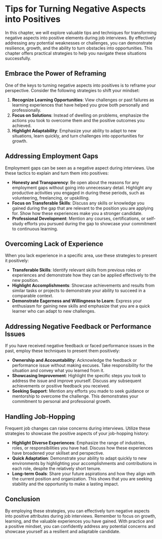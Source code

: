 Tips for Turning Negative Aspects into Positives
=========================================================

In this chapter, we will explore valuable tips and techniques for transforming negative aspects into positive elements during job interviews. By effectively addressing any potential weaknesses or challenges, you can demonstrate resilience, growth, and the ability to turn obstacles into opportunities. This chapter offers practical strategies to help you navigate these situations successfully.

Embrace the Power of Reframing
------------------------------

One of the keys to turning negative aspects into positives is to reframe your perspective. Consider the following strategies to shift your mindset:

1. **Recognize Learning Opportunities**: View challenges or past failures as learning experiences that have helped you grow both personally and professionally.
2. **Focus on Solutions**: Instead of dwelling on problems, emphasize the actions you took to overcome them and the positive outcomes you achieved.
3. **Highlight Adaptability**: Emphasize your ability to adapt to new situations, learn quickly, and turn challenges into opportunities for growth.

Addressing Employment Gaps
--------------------------

Employment gaps can be seen as a negative aspect during interviews. Use these tactics to explain and turn them into positives:

* **Honesty and Transparency**: Be open about the reasons for any employment gaps without going into unnecessary detail. Highlight any productive activities you engaged in during these periods, such as volunteering, freelancing, or upskilling.
* **Focus on Transferable Skills**: Discuss any skills or knowledge you gained during the gap that are relevant to the position you are applying for. Show how these experiences make you a stronger candidate.
* **Professional Development**: Mention any courses, certifications, or self-study efforts you pursued during the gap to showcase your commitment to continuous learning.

Overcoming Lack of Experience
-----------------------------

When you lack experience in a specific area, use these strategies to present it positively:

* **Transferable Skills**: Identify relevant skills from previous roles or experiences and demonstrate how they can be applied effectively to the new position.
* **Highlight Accomplishments**: Showcase achievements and results from similar tasks or projects to demonstrate your ability to succeed in a comparable context.
* **Demonstrate Eagerness and Willingness to Learn**: Express your enthusiasm for gaining new skills and emphasize that you are a quick learner who can adapt to new challenges.

Addressing Negative Feedback or Performance Issues
--------------------------------------------------

If you have received negative feedback or faced performance issues in the past, employ these techniques to present them positively:

* **Ownership and Accountability**: Acknowledge the feedback or performance issue without making excuses. Take responsibility for the situation and convey what you learned from it.
* **Showcasing Improvement**: Highlight the specific steps you took to address the issue and improve yourself. Discuss any subsequent achievements or positive feedback you received.
* **Seeking Support**: Mention any efforts you made to seek guidance or mentorship to overcome the challenge. This demonstrates your commitment to personal and professional growth.

Handling Job-Hopping
--------------------

Frequent job changes can raise concerns during interviews. Utilize these strategies to showcase the positive aspects of your job-hopping history:

* **Highlight Diverse Experiences**: Emphasize the range of industries, roles, or responsibilities you have had. Discuss how these experiences have broadened your skillset and perspective.
* **Quick Adaptation**: Demonstrate your ability to adapt quickly to new environments by highlighting your accomplishments and contributions in each role, despite the relatively short tenure.
* **Long-term Goals**: Share your future aspirations and how they align with the current position and organization. This shows that you are seeking stability and the opportunity to make a lasting impact.

Conclusion
----------

By employing these strategies, you can effectively turn negative aspects into positive attributes during job interviews. Remember to focus on growth, learning, and the valuable experiences you have gained. With practice and a positive mindset, you can confidently address any potential concerns and showcase yourself as a resilient and adaptable candidate.
